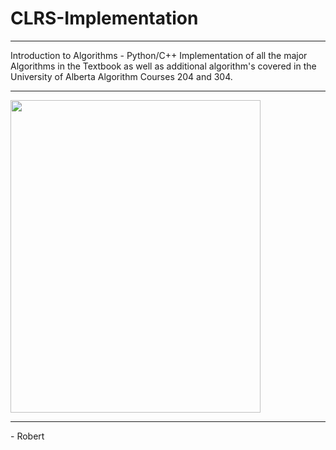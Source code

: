 # CLRS-Implementation

<hr>
Introduction to Algorithms - Python/C++ Implementation of all the major Algorithms in the Textbook as well as additional algorithm's covered in the University of Alberta Algorithm Courses 204 and 304.
<hr>
<img src = "http://richardssoftware.blob.core.windows.net/images/clrs.png" height = "500" width = "400">
<hr>
- Robert
